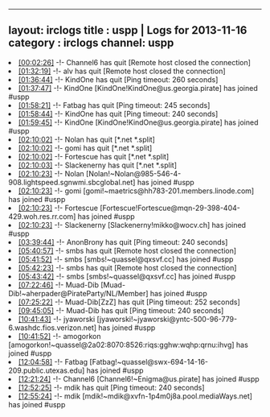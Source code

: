 
---
layout: irclogs
title : uspp | Logs for 2013-11-16
category : irclogs
channel: uspp
---
<li class="logitem"><a href="#00:02:26" name="00:02:26" class="time">[00:02:26]</a> -!- <span class="quit">Channel6</span> has quit [Remote host closed the connection] </li>
<li class="logitem"><a href="#01:32:19" name="01:32:19" class="time">[01:32:19]</a> -!- <span class="quit">alv</span> has quit [Remote host closed the connection] </li>
<li class="logitem"><a href="#01:36:44" name="01:36:44" class="time">[01:36:44]</a> -!- <span class="quit">KindOne</span> has quit [Ping timeout: 260 seconds] </li>
<li class="logitem"><a href="#01:37:47" name="01:37:47" class="time">[01:37:47]</a> -!- <span class="join">KindOne</span> [KindOne!KindOne@us.georgia.pirate] has joined #uspp </li>
<li class="logitem"><a href="#01:58:21" name="01:58:21" class="time">[01:58:21]</a> -!- <span class="quit">Fatbag</span> has quit [Ping timeout: 245 seconds] </li>
<li class="logitem"><a href="#01:58:44" name="01:58:44" class="time">[01:58:44]</a> -!- <span class="quit">KindOne</span> has quit [Ping timeout: 240 seconds] </li>
<li class="logitem"><a href="#01:59:45" name="01:59:45" class="time">[01:59:45]</a> -!- <span class="join">KindOne</span> [KindOne!KindOne@us.georgia.pirate] has joined #uspp </li>
<li class="logitem"><a href="#02:10:02" name="02:10:02" class="time">[02:10:02]</a> -!- <span class="quit">Nolan</span> has quit [*.net *.split] </li>
<li class="logitem"><a href="#02:10:02" name="02:10:02" class="time">[02:10:02]</a> -!- <span class="quit">gomi</span> has quit [*.net *.split] </li>
<li class="logitem"><a href="#02:10:02" name="02:10:02" class="time">[02:10:02]</a> -!- <span class="quit">Fortescue</span> has quit [*.net *.split] </li>
<li class="logitem"><a href="#02:10:03" name="02:10:03" class="time">[02:10:03]</a> -!- <span class="quit">Slackenerny</span> has quit [*.net *.split] </li>
<li class="logitem"><a href="#02:10:23" name="02:10:23" class="time">[02:10:23]</a> -!- <span class="join">Nolan</span> [Nolan!~Nolan@985-546-4-908.lightspeed.sgnwmi.sbcglobal.net] has joined #uspp </li>
<li class="logitem"><a href="#02:10:23" name="02:10:23" class="time">[02:10:23]</a> -!- <span class="join">gomi</span> [gomi!~maetrics@hh783-201.members.linode.com] has joined #uspp </li>
<li class="logitem"><a href="#02:10:23" name="02:10:23" class="time">[02:10:23]</a> -!- <span class="join">Fortescue</span> [Fortescue!Fortescue@mqn-29-398-404-429.woh.res.rr.com] has joined #uspp </li>
<li class="logitem"><a href="#02:10:23" name="02:10:23" class="time">[02:10:23]</a> -!- <span class="join">Slackenerny</span> [Slackenerny!mikko@wocv.ch] has joined #uspp </li>
<li class="logitem"><a href="#03:39:44" name="03:39:44" class="time">[03:39:44]</a> -!- <span class="quit">AnonBrony</span> has quit [Ping timeout: 240 seconds] </li>
<li class="logitem"><a href="#05:40:57" name="05:40:57" class="time">[05:40:57]</a> -!- <span class="quit">smbs</span> has quit [Remote host closed the connection] </li>
<li class="logitem"><a href="#05:41:52" name="05:41:52" class="time">[05:41:52]</a> -!- <span class="join">smbs</span> [smbs!~quassel@qxsvf.cc] has joined #uspp </li>
<li class="logitem"><a href="#05:42:23" name="05:42:23" class="time">[05:42:23]</a> -!- <span class="quit">smbs</span> has quit [Remote host closed the connection] </li>
<li class="logitem"><a href="#05:43:42" name="05:43:42" class="time">[05:43:42]</a> -!- <span class="join">smbs</span> [smbs!~quassel@qxsvf.cc] has joined #uspp </li>
<li class="logitem"><a href="#07:22:46" name="07:22:46" class="time">[07:22:46]</a> -!- <span class="join">Muad-Dib</span> [Muad-Dib!~aherpader@PirateParty/NL/Member] has joined #uspp </li>
<li class="logitem"><a href="#07:25:22" name="07:25:22" class="time">[07:25:22]</a> -!- <span class="quit">Muad-Dib[ZzZ]</span> has quit [Ping timeout: 252 seconds] </li>
<li class="logitem"><a href="#09:45:05" name="09:45:05" class="time">[09:45:05]</a> -!- <span class="quit">Muad-Dib</span> has quit [Ping timeout: 240 seconds] </li>
<li class="logitem"><a href="#10:41:43" name="10:41:43" class="time">[10:41:43]</a> -!- <span class="join">jyaworski</span> [jyaworski!~jyaworski@yntc-500-96-779-6.washdc.fios.verizon.net] has joined #uspp </li>
<li class="logitem"><a href="#10:41:52" name="10:41:52" class="time">[10:41:52]</a> -!- <span class="join">amogorkon</span> [amogorkon!~quassel@2a02:8070:8526:riqs:gghw:wqhp:qrnu:ihvg] has joined #uspp </li>
<li class="logitem"><a href="#12:04:58" name="12:04:58" class="time">[12:04:58]</a> -!- <span class="join">Fatbag</span> [Fatbag!~quassel@swx-694-14-16-209.public.utexas.edu] has joined #uspp </li>
<li class="logitem"><a href="#12:21:24" name="12:21:24" class="time">[12:21:24]</a> -!- <span class="join">Channel6</span> [Channel6!~Enigma@us.pirate] has joined #uspp </li>
<li class="logitem"><a href="#12:52:25" name="12:52:25" class="time">[12:52:25]</a> -!- <span class="quit">mdik</span> has quit [Ping timeout: 240 seconds] </li>
<li class="logitem"><a href="#12:55:24" name="12:55:24" class="time">[12:55:24]</a> -!- <span class="join">mdik</span> [mdik!~mdik@xvfn-1p4m0j8a.pool.mediaWays.net] has joined #uspp </li>


